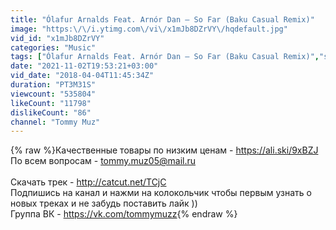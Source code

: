 ```yaml
---
title: "Ólafur Arnalds Feat. Arnór Dan — So Far (Baku Casual Remix)"
image: "https:\/\/i.ytimg.com\/vi\/x1mJb8DZrVY\/hqdefault.jpg"
vid_id: "x1mJb8DZrVY"
categories: "Music"
tags: ["Ólafur Arnalds Feat. Arnór Dan — So Far (Baku Casual Remix)","so far","track"]
date: "2021-11-02T19:53:21+03:00"
vid_date: "2018-04-04T11:45:34Z"
duration: "PT3M31S"
viewcount: "535804"
likeCount: "11798"
dislikeCount: "86"
channel: "Tommy Muz"
---
```

{% raw %}Качественные товары по низким ценам - <a rel="nofollow" target="blank" href="https://ali.ski/9xBZJ">https://ali.ski/9xBZJ</a><br />По всем вопросам - tommy.muz05@mail.ru<br /><br />Скачать трек - <a rel="nofollow" target="blank" href="http://catcut.net/TCjC">http://catcut.net/TCjC</a><br />Подпишись на канал и нажми на колокольчик чтобы первым узнать о новых треках и не забудь поставить лайк ))<br />Группа ВК - <a rel="nofollow" target="blank" href="https://vk.com/tommymuzz">https://vk.com/tommymuzz</a>{% endraw %}
